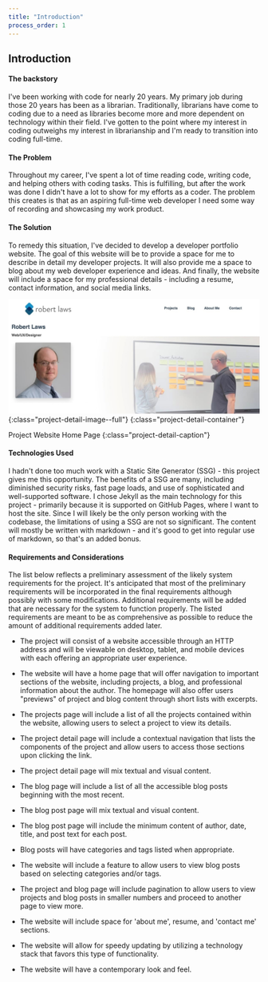 ```yaml
---
title: "Introduction"
process_order: 1
---
```

## Introduction

#### The backstory

I've been working with code for nearly 20 years. My primary job during those 20 years has been as a librarian. Traditionally, librarians have come to coding due to a need as libraries become more and more dependent on technology within their field. I've gotten to the point where my interest in coding outweighs my interest in librarianship and I'm ready to transition into coding full-time.

#### The Problem

Throughout my career, I've spent a lot of time reading code, writing code, and helping others with coding tasks. This is fulfilling, but after the work was done I didn't have a lot to show for my efforts as a coder. The problem this creates is that as an aspiring full-time web developer I need some way of recording and showcasing my work product.

#### The Solution

To remedy this situation, I've decided to develop a developer portfolio website. The goal of this website will be to provide a space for me to describe in detail my developer projects. It will also provide me a space to blog about my web developer experience and ideas. And finally, the website will include a space for my professional details - including a resume, contact information, and social media links.

![Project Introduction](../../assets/img/developer-portfolio-project.jpg){:class="project-detail-image--full"}
{:class="project-detail-container"}

Project Website Home Page
{:class="project-detail-caption"}

#### Technologies Used

I hadn't done too much work with a Static Site Generator (SSG) - this project gives me this opportunity. The benefits of a SSG are many, including diminished security risks, fast page loads, and use of sophisticated and well-supported software. I chose Jekyll as the main technology for this project - primarily because it is supported on GitHub Pages, where I want to host the site. Since I will likely be the only person working with the codebase, the limitations of using a SSG are not so significant. The content will mostly be written with markdown - and it's good to get into regular use of markdown, so that's an added bonus.

#### Requirements and Considerations

The list below reflects a preliminary assessment of the likely system requirements for the project. It's anticipated that most of the preliminary requirements will be incorporated in the final requirements although possibly with some modifications. Additional requirements will be added that are necessary for the system to function properly. The listed requirements are meant to be as comprehensive as possible to reduce the amount of additional requirements added later.

* The project will consist of a website accessible through an HTTP address and will be viewable on desktop, tablet, and mobile devices with each offering an appropriate user experience.

* The website will have a home page that will offer navigation to important sections of the website, including projects, a blog, and professional information about the author. The homepage will also offer users "previews" of project and blog content through short lists with excerpts.

* The projects page will include a list of all the projects contained within the website, allowing users to select a project to view its details.

* The project detail page will include a contextual navigation that lists the components of the project and allow users to access those sections upon clicking the link.

* The project detail page will mix textual and visual content.

* The blog page will include a list of all the accessible blog posts beginning with the most recent.

* The blog post page will mix textual and visual content.

* The blog post page will include the minimum content of author, date, title, and post text for each post.

* Blog posts will have categories and tags listed when appropriate.

* The website will include a feature to allow users to view blog posts based on selecting categories and/or tags.

* The project and blog page will include pagination to allow users to view projects and blog posts in smaller numbers and proceed to another page to view more.

* The website will include space for 'about me', resume, and 'contact me' sections.

* The website will allow for speedy updating by utilizing a technology stack that favors this type of functionality.

* The website will have a contemporary look and feel.